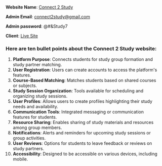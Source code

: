  **Website Name**: [Connect 2 Study](https://connect-2-study.web.app)

**Admin Email**: connect2study@gmail.com

**Admin password**: @#&Study7

**Client**: [ Live Site ](https://connect-2-study.web.app)

### Here are ten bullet points about the Connect 2 Study website:

1. **Platform Purpose**: Connects students for study group formation and study partner matching.
2. **User Registration**: Users can create accounts to access the platform's features.
3. **Course-Based Matching**: Matches students based on shared courses or subjects.
4. **Study Session Organization**: Tools available for scheduling and organizing study sessions.
5. **User Profiles**: Allows users to create profiles highlighting their study needs and availability.
6. **Communication Tools**: Integrated messaging or communication features for students.
7. **Resource Sharing**: Enables sharing of study materials and resources among group members.
8. **Notifications**: Alerts and reminders for upcoming study sessions or group activities.
9. **User Reviews**: Options for students to leave feedback or reviews on study partners.
10. **Accessibility**: Designed to be accessible on various devices, including mobile.